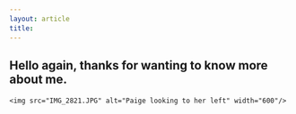 ```yaml
---
layout: article
title: 
---
```

## Hello again, thanks for wanting to know more about me. 


<p align="center">
	
	<img src="IMG_2821.JPG" alt="Paige looking to her left" width="600"/>

</p>




